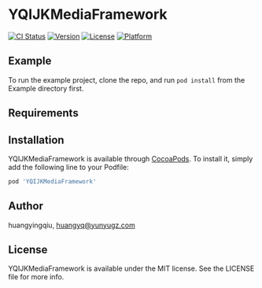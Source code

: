 # YQIJKMediaFramework

[![CI Status](https://img.shields.io/travis/huangyingqiu/YQIJKMediaFramework.svg?style=flat)](https://travis-ci.org/huangyingqiu/YQIJKMediaFramework)
[![Version](https://img.shields.io/cocoapods/v/YQIJKMediaFramework.svg?style=flat)](https://cocoapods.org/pods/YQIJKMediaFramework)
[![License](https://img.shields.io/cocoapods/l/YQIJKMediaFramework.svg?style=flat)](https://cocoapods.org/pods/YQIJKMediaFramework)
[![Platform](https://img.shields.io/cocoapods/p/YQIJKMediaFramework.svg?style=flat)](https://cocoapods.org/pods/YQIJKMediaFramework)

## Example

To run the example project, clone the repo, and run `pod install` from the Example directory first.

## Requirements

## Installation

YQIJKMediaFramework is available through [CocoaPods](https://cocoapods.org). To install
it, simply add the following line to your Podfile:

```ruby
pod 'YQIJKMediaFramework'
```

## Author

huangyingqiu, huangyq@yunyugz.com

## License

YQIJKMediaFramework is available under the MIT license. See the LICENSE file for more info.
